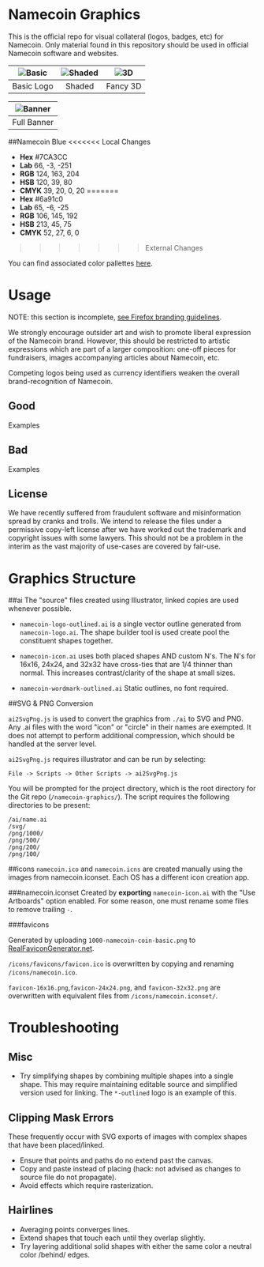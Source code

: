 Namecoin Graphics
=================
This is the official repo for visual collateral (logos, badges, etc) for Namecoin.  Only material found in this repository should be used in official Namecoin software and websites.

| ![Basic](https://raw.githubusercontent.com/indolering/namecoin-graphics/master/png/200/200-namecoin-logo-basic.png) | ![Shaded](https://raw.githubusercontent.com/indolering/namecoin-graphics/master/png/200/200-namecoin-logo-shaded.png) |      ![3D](https://raw.githubusercontent.com/indolering/namecoin-graphics/master/png/200/200-namecoin-logo-3d.png) |
| :--------: | :----: | :------: |
| Basic Logo | Shaded | Fancy 3D |

| ![Banner](https://raw.githubusercontent.com/indolering/namecoin-graphics/master/png/500/500-namecoin-logo+wordmark.png) | 
| :--------: |
| Full Banner |

##Namecoin Blue
<<<<<<< Local Changes
* **Hex** \#7CA3CC
* **Lab** 66, -3, -251
* **RGB** 124, 163, 204 
* **HSB** 120, 39, 80 
* **CMYK** 39, 20, 0, 20 
=======
* **Hex** \#6a91c0
* **Lab** 65, -6, -25
* **RGB** 106, 145, 192
* **HSB** 213, 45, 75 
* **CMYK** 52, 27, 6, 0 
>>>>>>> External Changes

You can find associated color pallettes [here](http://paletton.com/#uid=13A0u0kdAIF3ZYj8SRJhWytlSsx).

Usage
=====

NOTE: this section is incomplete, [see Firefox branding guidelines](https://www.mozilla.org/en-US/styleguide/identity/firefox/branding/).

We strongly encourage outsider art and wish to promote liberal expression of the Namecoin brand.  However, this should be restricted to artistic expressions which are part of a larger composition: one-off pieces for fundraisers, images accompanying articles about Namecoin, etc.

Competing logos being used as currency identifiers weaken the overall brand-recognition of Namecoin.

## Good

Examples

## Bad

Examples

## License
We have recently suffered from fraudulent software and misinformation spread by cranks and trolls. We intend to release the files under a permissive copy-left license after we have worked out the trademark and copyright issues with some lawyers.  This should not be a problem in the interim as the vast majority of use-cases are covered by fair-use.

Graphics Structure
==================

##ai
The "source" files created using Illustrator, linked copies are used whenever possible.

* `namecoin-logo-outlined.ai` is a single vector outline generated from `namecoin-logo.ai`.  The shape builder tool is used create pool the constituent shapes together.

* `namecoin-icon.ai` uses both placed shapes AND custom N's.  The N's for 16x16, 24x24, and 32x32 have cross-ties that are 1/4 thinner than normal.  This increases contrast/clarity of the shape at small sizes. 

* `namecoin-wordmark-outlined.ai` Static outlines, no font required. 

##SVG & PNG Conversion

`ai2SvgPng.js` is used to convert the graphics from `./ai` to SVG and PNG.  Any .ai files with the word "icon" or "circle" in their names are exempted. It does not attempt to perform additional compression, which should be handled at the server level.

`ai2SvgPng.js` requires illustrator and can be run by selecting:

	File -> Scripts -> Other Scripts -> ai2SvgPng.js

You will be prompted for the project directory, which is the root directory for the Git repo (`/namecoin-graphics/`). The script requires the following directories to be present:

	/ai/name.ai
	/svg/
	/png/1000/
	/png/500/
	/png/200/
	/png/100/

##icons
`namecoin.ico` and `namecoin.icns` are created manually using the images from namecoin.iconset.  Each OS has a different icon creation app.

###namecoin.iconset
Created by **exporting** `namecoin-icon.ai` with the "Use Artboards" option enabled. For some reason, one must rename some files to remove trailing `-`.

###favicons

Generated by uploading `1000-namecoin-coin-basic.png` to [RealFaviconGenerator.net](http://realfavicongenerator.net). 

`/icons/favicons/favicon.ico` is overwritten by copying and renaming `/icons/namecoin.ico`.

`favicon-16x16.png`,`favicon-24x24.png`, and `favicon-32x32.png` are overwritten with equivalent files from `/icons/namecoin.iconset/`.


Troubleshooting
===============
## Misc
* Try simplifying shapes by combining multiple shapes into a single shape. This may require maintaining editable source and simplified version used for linking.  The `*-outlined` logo is an example of this.

## Clipping Mask Errors
These frequently occur with SVG exports of images with complex shapes that have been placed/linked.

* Ensure that points and paths do no extend past the canvas.
* Copy and paste instead of placing (hack: not advised as changes to source file do not propagate).
* Avoid effects which require rasterization.

## Hairlines
* Averaging points converges lines.
* Extend shapes that touch each until they overlap slightly.
* Try layering additional solid shapes with either the same color a neutral color /behind/ edges.


